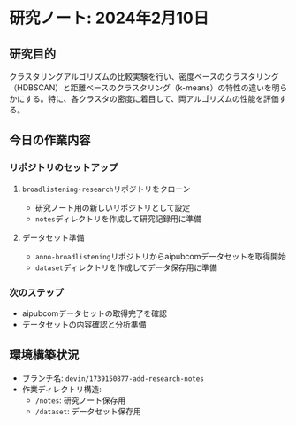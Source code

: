# 研究ノート: 2024年2月10日

## 研究目的
クラスタリングアルゴリズムの比較実験を行い、密度ベースのクラスタリング（HDBSCAN）と距離ベースのクラスタリング（k-means）の特性の違いを明らかにする。特に、各クラスタの密度に着目して、両アルゴリズムの性能を評価する。

## 今日の作業内容

### リポジトリのセットアップ
1. `broadlistening-research`リポジトリをクローン
   - 研究ノート用の新しいリポジトリとして設定
   - `notes`ディレクトリを作成して研究記録用に準備

2. データセット準備
   - `anno-broadlistening`リポジトリからaipubcomデータセットを取得開始
   - `dataset`ディレクトリを作成してデータ保存用に準備

### 次のステップ
- aipubcomデータセットの取得完了を確認
- データセットの内容確認と分析準備

## 環境構築状況
- ブランチ名: `devin/1739150877-add-research-notes`
- 作業ディレクトリ構造:
  - `/notes`: 研究ノート保存用
  - `/dataset`: データセット保存用
